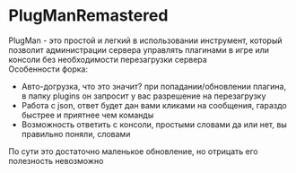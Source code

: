 # PlugManRemastered
PlugMan - это простой и легкий в использовании инструмент, который позволит администрации сервера управлять плагинами в игре или консоли без необходимости перезагрузки сервера  
Особенности форка:  
- Авто-догрузка, что это значит? при попадании/обновлении плагина, в папку plugins он запросит у вас разрешение на перезагрузку 
- Работа с json, ответ будет дан вами кликами на сообщения, гараздо быстрее и приятнее чем команды 
- Возможность ответить с консоли, простыми словами да или нет, вы правильно поняли, словами 

По сути это достаточно маленькое обновление, но отрицать его полезность невозможно
